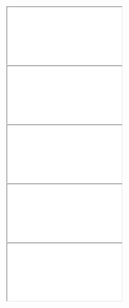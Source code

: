<iframe src="css/data-screen/data-screen-1.html"></iframe>
<iframe src="css/data-screen/data-screen-2.html"></iframe>
<iframe src="css/data-screen/data-screen-3.html"></iframe>
<iframe src="css/data-screen/data-screen-4.html"></iframe>
<iframe src="css/data-screen/data-screen-5.html"></iframe>